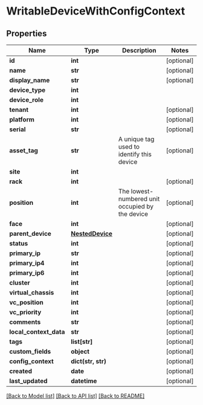 # WritableDeviceWithConfigContext

## Properties
Name | Type | Description | Notes
------------ | ------------- | ------------- | -------------
**id** | **int** |  | [optional] 
**name** | **str** |  | [optional] 
**display_name** | **str** |  | [optional] 
**device_type** | **int** |  | 
**device_role** | **int** |  | 
**tenant** | **int** |  | [optional] 
**platform** | **int** |  | [optional] 
**serial** | **str** |  | [optional] 
**asset_tag** | **str** | A unique tag used to identify this device | [optional] 
**site** | **int** |  | 
**rack** | **int** |  | [optional] 
**position** | **int** | The lowest-numbered unit occupied by the device | [optional] 
**face** | **int** |  | [optional] 
**parent_device** | [**NestedDevice**](NestedDevice.md) |  | [optional] 
**status** | **int** |  | [optional] 
**primary_ip** | **str** |  | [optional] 
**primary_ip4** | **int** |  | [optional] 
**primary_ip6** | **int** |  | [optional] 
**cluster** | **int** |  | [optional] 
**virtual_chassis** | **int** |  | [optional] 
**vc_position** | **int** |  | [optional] 
**vc_priority** | **int** |  | [optional] 
**comments** | **str** |  | [optional] 
**local_context_data** | **str** |  | [optional] 
**tags** | **list[str]** |  | [optional] 
**custom_fields** | **object** |  | [optional] 
**config_context** | **dict(str, str)** |  | [optional] 
**created** | **date** |  | [optional] 
**last_updated** | **datetime** |  | [optional] 

[[Back to Model list]](../README.md#documentation-for-models) [[Back to API list]](../README.md#documentation-for-api-endpoints) [[Back to README]](../README.md)


